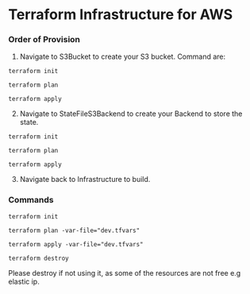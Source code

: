 # Terraform Infrastructure for AWS

### Order of Provision
1. Navigate to S3Bucket to create your S3 bucket.
Command are:


```terraform init```

```terraform plan```

```terraform apply```

2. Navigate to StateFileS3Backend to create your Backend to store the state.

```terraform init```

```terraform plan```

```terraform apply```

3. Navigate back to Infrastructure to build.

### Commands

```terraform init```

```terraform plan -var-file="dev.tfvars" ```

```terraform apply -var-file="dev.tfvars" ```

```terraform destroy```

Please destroy if not using it, as some of the resources are not free e.g elastic ip.